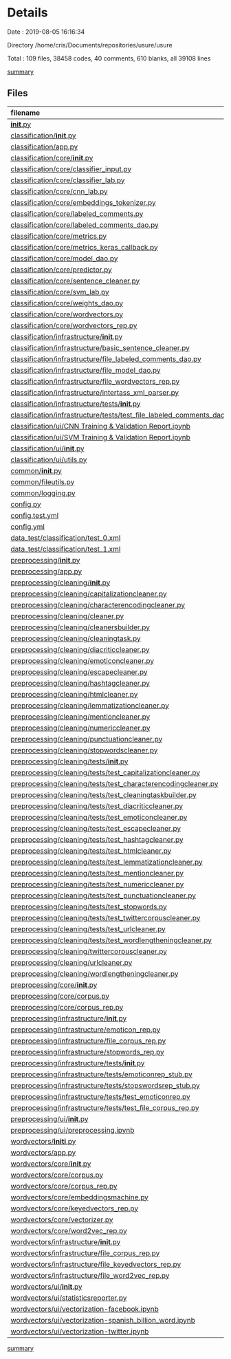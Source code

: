 # Details

Date : 2019-08-05 16:16:34

Directory /home/cris/Documents/repositories/usure/usure

Total : 109 files,  38458 codes, 40 comments, 610 blanks, all 39108 lines

[summary](results.md)

## Files
| filename | language | code | comment | blank | total |
| :--- | :--- | ---: | ---: | ---: | ---: |
| [__init__.py](file:///home/cris/Documents/repositories/usure/usure/__init__.py) | Python | 0 | 0 | 1 | 1 |
| [classification/__init__.py](file:///home/cris/Documents/repositories/usure/usure/classification/__init__.py) | Python | 0 | 0 | 1 | 1 |
| [classification/app.py](file:///home/cris/Documents/repositories/usure/usure/classification/app.py) | Python | 28 | 2 | 6 | 36 |
| [classification/core/__init__.py](file:///home/cris/Documents/repositories/usure/usure/classification/core/__init__.py) | Python | 12 | 0 | 0 | 12 |
| [classification/core/classifier_input.py](file:///home/cris/Documents/repositories/usure/usure/classification/core/classifier_input.py) | Python | 73 | 3 | 18 | 94 |
| [classification/core/classifier_lab.py](file:///home/cris/Documents/repositories/usure/usure/classification/core/classifier_lab.py) | Python | 74 | 2 | 25 | 101 |
| [classification/core/cnn_lab.py](file:///home/cris/Documents/repositories/usure/usure/classification/core/cnn_lab.py) | Python | 59 | 5 | 7 | 71 |
| [classification/core/embeddings_tokenizer.py](file:///home/cris/Documents/repositories/usure/usure/classification/core/embeddings_tokenizer.py) | Python | 31 | 0 | 15 | 46 |
| [classification/core/labeled_comments.py](file:///home/cris/Documents/repositories/usure/usure/classification/core/labeled_comments.py) | Python | 19 | 0 | 9 | 28 |
| [classification/core/labeled_comments_dao.py](file:///home/cris/Documents/repositories/usure/usure/classification/core/labeled_comments_dao.py) | Python | 10 | 2 | 6 | 18 |
| [classification/core/metrics.py](file:///home/cris/Documents/repositories/usure/usure/classification/core/metrics.py) | Python | 38 | 4 | 11 | 53 |
| [classification/core/metrics_keras_callback.py](file:///home/cris/Documents/repositories/usure/usure/classification/core/metrics_keras_callback.py) | Python | 39 | 0 | 7 | 46 |
| [classification/core/model_dao.py](file:///home/cris/Documents/repositories/usure/usure/classification/core/model_dao.py) | Python | 16 | 0 | 5 | 21 |
| [classification/core/predictor.py](file:///home/cris/Documents/repositories/usure/usure/classification/core/predictor.py) | Python | 0 | 0 | 1 | 1 |
| [classification/core/sentence_cleaner.py](file:///home/cris/Documents/repositories/usure/usure/classification/core/sentence_cleaner.py) | Python | 5 | 0 | 4 | 9 |
| [classification/core/svm_lab.py](file:///home/cris/Documents/repositories/usure/usure/classification/core/svm_lab.py) | Python | 32 | 1 | 7 | 40 |
| [classification/core/weights_dao.py](file:///home/cris/Documents/repositories/usure/usure/classification/core/weights_dao.py) | Python | 0 | 0 | 1 | 1 |
| [classification/core/wordvectors.py](file:///home/cris/Documents/repositories/usure/usure/classification/core/wordvectors.py) | Python | 18 | 0 | 7 | 25 |
| [classification/core/wordvectors_rep.py](file:///home/cris/Documents/repositories/usure/usure/classification/core/wordvectors_rep.py) | Python | 8 | 0 | 5 | 13 |
| [classification/infrastructure/__init__.py](file:///home/cris/Documents/repositories/usure/usure/classification/infrastructure/__init__.py) | Python | 5 | 0 | 0 | 5 |
| [classification/infrastructure/basic_sentence_cleaner.py](file:///home/cris/Documents/repositories/usure/usure/classification/infrastructure/basic_sentence_cleaner.py) | Python | 9 | 0 | 5 | 14 |
| [classification/infrastructure/file_labeled_comments_dao.py](file:///home/cris/Documents/repositories/usure/usure/classification/infrastructure/file_labeled_comments_dao.py) | Python | 27 | 0 | 6 | 33 |
| [classification/infrastructure/file_model_dao.py](file:///home/cris/Documents/repositories/usure/usure/classification/infrastructure/file_model_dao.py) | Python | 27 | 0 | 7 | 34 |
| [classification/infrastructure/file_wordvectors_rep.py](file:///home/cris/Documents/repositories/usure/usure/classification/infrastructure/file_wordvectors_rep.py) | Python | 19 | 0 | 7 | 26 |
| [classification/infrastructure/intertass_xml_parser.py](file:///home/cris/Documents/repositories/usure/usure/classification/infrastructure/intertass_xml_parser.py) | Python | 18 | 0 | 4 | 22 |
| [classification/infrastructure/tests/__init__.py](file:///home/cris/Documents/repositories/usure/usure/classification/infrastructure/tests/__init__.py) | Python | 0 | 0 | 1 | 1 |
| [classification/infrastructure/tests/test_file_labeled_comments_dao.py](file:///home/cris/Documents/repositories/usure/usure/classification/infrastructure/tests/test_file_labeled_comments_dao.py) | Python | 20 | 7 | 7 | 34 |
| [classification/ui/CNN Training & Validation Report.ipynb](file:///home/cris/Documents/repositories/usure/usure/classification/ui/CNN%20Training%20%26%20Validation%20Report.ipynb) | jupyter | 13,321 | 0 | 1 | 13,322 |
| [classification/ui/SVM Training & Validation Report.ipynb](file:///home/cris/Documents/repositories/usure/usure/classification/ui/SVM%20Training%20%26%20Validation%20Report.ipynb) | jupyter | 12,721 | 0 | 1 | 12,722 |
| [classification/ui/__init__.py](file:///home/cris/Documents/repositories/usure/usure/classification/ui/__init__.py) | Python | 0 | 0 | 1 | 1 |
| [classification/ui/utils.py](file:///home/cris/Documents/repositories/usure/usure/classification/ui/utils.py) | Python | 39 | 1 | 5 | 45 |
| [common/__init__.py](file:///home/cris/Documents/repositories/usure/usure/common/__init__.py) | Python | 0 | 0 | 1 | 1 |
| [common/fileutils.py](file:///home/cris/Documents/repositories/usure/usure/common/fileutils.py) | Python | 38 | 0 | 11 | 49 |
| [common/logging.py](file:///home/cris/Documents/repositories/usure/usure/common/logging.py) | Python | 41 | 0 | 17 | 58 |
| [config.py](file:///home/cris/Documents/repositories/usure/usure/config.py) | Python | 24 | 6 | 26 | 56 |
| [config.test.yml](file:///home/cris/Documents/repositories/usure/usure/config.test.yml) | YAML | 9 | 0 | 0 | 9 |
| [config.yml](file:///home/cris/Documents/repositories/usure/usure/config.yml) | YAML | 9 | 0 | 0 | 9 |
| [data_test/classification/test_0.xml](file:///home/cris/Documents/repositories/usure/usure/data_test/classification/test_0.xml) | XML | 33 | 0 | 1 | 34 |
| [data_test/classification/test_1.xml](file:///home/cris/Documents/repositories/usure/usure/data_test/classification/test_1.xml) | XML | 203 | 0 | 1 | 204 |
| [preprocessing/__init__.py](file:///home/cris/Documents/repositories/usure/usure/preprocessing/__init__.py) | Python | 0 | 0 | 1 | 1 |
| [preprocessing/app.py](file:///home/cris/Documents/repositories/usure/usure/preprocessing/app.py) | Python | 76 | 0 | 25 | 101 |
| [preprocessing/cleaning/__init__.py](file:///home/cris/Documents/repositories/usure/usure/preprocessing/cleaning/__init__.py) | Python | 18 | 0 | 1 | 19 |
| [preprocessing/cleaning/capitalizationcleaner.py](file:///home/cris/Documents/repositories/usure/usure/preprocessing/cleaning/capitalizationcleaner.py) | Python | 4 | 0 | 4 | 8 |
| [preprocessing/cleaning/characterencodingcleaner.py](file:///home/cris/Documents/repositories/usure/usure/preprocessing/cleaning/characterencodingcleaner.py) | Python | 7 | 1 | 4 | 12 |
| [preprocessing/cleaning/cleaner.py](file:///home/cris/Documents/repositories/usure/usure/preprocessing/cleaning/cleaner.py) | Python | 6 | 0 | 3 | 9 |
| [preprocessing/cleaning/cleanersbuilder.py](file:///home/cris/Documents/repositories/usure/usure/preprocessing/cleaning/cleanersbuilder.py) | Python | 87 | 0 | 21 | 108 |
| [preprocessing/cleaning/cleaningtask.py](file:///home/cris/Documents/repositories/usure/usure/preprocessing/cleaning/cleaningtask.py) | Python | 50 | 0 | 7 | 57 |
| [preprocessing/cleaning/diacriticcleaner.py](file:///home/cris/Documents/repositories/usure/usure/preprocessing/cleaning/diacriticcleaner.py) | Python | 5 | 0 | 4 | 9 |
| [preprocessing/cleaning/emoticoncleaner.py](file:///home/cris/Documents/repositories/usure/usure/preprocessing/cleaning/emoticoncleaner.py) | Python | 18 | 0 | 7 | 25 |
| [preprocessing/cleaning/escapecleaner.py](file:///home/cris/Documents/repositories/usure/usure/preprocessing/cleaning/escapecleaner.py) | Python | 8 | 0 | 5 | 13 |
| [preprocessing/cleaning/hashtagcleaner.py](file:///home/cris/Documents/repositories/usure/usure/preprocessing/cleaning/hashtagcleaner.py) | Python | 8 | 0 | 5 | 13 |
| [preprocessing/cleaning/htmlcleaner.py](file:///home/cris/Documents/repositories/usure/usure/preprocessing/cleaning/htmlcleaner.py) | Python | 13 | 0 | 6 | 19 |
| [preprocessing/cleaning/lemmatizationcleaner.py](file:///home/cris/Documents/repositories/usure/usure/preprocessing/cleaning/lemmatizationcleaner.py) | Python | 11 | 0 | 5 | 16 |
| [preprocessing/cleaning/mentioncleaner.py](file:///home/cris/Documents/repositories/usure/usure/preprocessing/cleaning/mentioncleaner.py) | Python | 8 | 0 | 5 | 13 |
| [preprocessing/cleaning/numericcleaner.py](file:///home/cris/Documents/repositories/usure/usure/preprocessing/cleaning/numericcleaner.py) | Python | 9 | 0 | 4 | 13 |
| [preprocessing/cleaning/punctuationcleaner.py](file:///home/cris/Documents/repositories/usure/usure/preprocessing/cleaning/punctuationcleaner.py) | Python | 9 | 0 | 5 | 14 |
| [preprocessing/cleaning/stopwordscleaner.py](file:///home/cris/Documents/repositories/usure/usure/preprocessing/cleaning/stopwordscleaner.py) | Python | 14 | 1 | 6 | 21 |
| [preprocessing/cleaning/tests/__init__.py](file:///home/cris/Documents/repositories/usure/usure/preprocessing/cleaning/tests/__init__.py) | Python | 1 | 0 | 0 | 1 |
| [preprocessing/cleaning/tests/test_capitalizationcleaner.py](file:///home/cris/Documents/repositories/usure/usure/preprocessing/cleaning/tests/test_capitalizationcleaner.py) | Python | 7 | 0 | 2 | 9 |
| [preprocessing/cleaning/tests/test_characterencodingcleaner.py](file:///home/cris/Documents/repositories/usure/usure/preprocessing/cleaning/tests/test_characterencodingcleaner.py) | Python | 7 | 0 | 2 | 9 |
| [preprocessing/cleaning/tests/test_cleaningtaskbuilder.py](file:///home/cris/Documents/repositories/usure/usure/preprocessing/cleaning/tests/test_cleaningtaskbuilder.py) | Python | 22 | 0 | 5 | 27 |
| [preprocessing/cleaning/tests/test_diacriticcleaner.py](file:///home/cris/Documents/repositories/usure/usure/preprocessing/cleaning/tests/test_diacriticcleaner.py) | Python | 11 | 0 | 7 | 18 |
| [preprocessing/cleaning/tests/test_emoticoncleaner.py](file:///home/cris/Documents/repositories/usure/usure/preprocessing/cleaning/tests/test_emoticoncleaner.py) | Python | 17 | 0 | 7 | 24 |
| [preprocessing/cleaning/tests/test_escapecleaner.py](file:///home/cris/Documents/repositories/usure/usure/preprocessing/cleaning/tests/test_escapecleaner.py) | Python | 10 | 0 | 3 | 13 |
| [preprocessing/cleaning/tests/test_hashtagcleaner.py](file:///home/cris/Documents/repositories/usure/usure/preprocessing/cleaning/tests/test_hashtagcleaner.py) | Python | 7 | 0 | 3 | 10 |
| [preprocessing/cleaning/tests/test_htmlcleaner.py](file:///home/cris/Documents/repositories/usure/usure/preprocessing/cleaning/tests/test_htmlcleaner.py) | Python | 11 | 0 | 7 | 18 |
| [preprocessing/cleaning/tests/test_lemmatizationcleaner.py](file:///home/cris/Documents/repositories/usure/usure/preprocessing/cleaning/tests/test_lemmatizationcleaner.py) | Python | 10 | 0 | 3 | 13 |
| [preprocessing/cleaning/tests/test_mentioncleaner.py](file:///home/cris/Documents/repositories/usure/usure/preprocessing/cleaning/tests/test_mentioncleaner.py) | Python | 13 | 0 | 5 | 18 |
| [preprocessing/cleaning/tests/test_numericcleaner.py](file:///home/cris/Documents/repositories/usure/usure/preprocessing/cleaning/tests/test_numericcleaner.py) | Python | 11 | 0 | 3 | 14 |
| [preprocessing/cleaning/tests/test_punctuationcleaner.py](file:///home/cris/Documents/repositories/usure/usure/preprocessing/cleaning/tests/test_punctuationcleaner.py) | Python | 10 | 0 | 3 | 13 |
| [preprocessing/cleaning/tests/test_stopwords.py](file:///home/cris/Documents/repositories/usure/usure/preprocessing/cleaning/tests/test_stopwords.py) | Python | 16 | 0 | 5 | 21 |
| [preprocessing/cleaning/tests/test_twittercorpuscleaner.py](file:///home/cris/Documents/repositories/usure/usure/preprocessing/cleaning/tests/test_twittercorpuscleaner.py) | Python | 7 | 0 | 3 | 10 |
| [preprocessing/cleaning/tests/test_urlcleaner.py](file:///home/cris/Documents/repositories/usure/usure/preprocessing/cleaning/tests/test_urlcleaner.py) | Python | 7 | 0 | 2 | 9 |
| [preprocessing/cleaning/tests/test_wordlengtheningcleaner.py](file:///home/cris/Documents/repositories/usure/usure/preprocessing/cleaning/tests/test_wordlengtheningcleaner.py) | Python | 22 | 1 | 5 | 28 |
| [preprocessing/cleaning/twittercorpuscleaner.py](file:///home/cris/Documents/repositories/usure/usure/preprocessing/cleaning/twittercorpuscleaner.py) | Python | 9 | 1 | 5 | 15 |
| [preprocessing/cleaning/urlcleaner.py](file:///home/cris/Documents/repositories/usure/usure/preprocessing/cleaning/urlcleaner.py) | Python | 9 | 0 | 5 | 14 |
| [preprocessing/cleaning/wordlengtheningcleaner.py](file:///home/cris/Documents/repositories/usure/usure/preprocessing/cleaning/wordlengtheningcleaner.py) | Python | 11 | 1 | 5 | 17 |
| [preprocessing/core/__init__.py](file:///home/cris/Documents/repositories/usure/usure/preprocessing/core/__init__.py) | Python | 2 | 0 | 0 | 2 |
| [preprocessing/core/corpus.py](file:///home/cris/Documents/repositories/usure/usure/preprocessing/core/corpus.py) | Python | 10 | 0 | 6 | 16 |
| [preprocessing/core/corpus_rep.py](file:///home/cris/Documents/repositories/usure/usure/preprocessing/core/corpus_rep.py) | Python | 13 | 0 | 6 | 19 |
| [preprocessing/infrastructure/__init__.py](file:///home/cris/Documents/repositories/usure/usure/preprocessing/infrastructure/__init__.py) | Python | 4 | 0 | 1 | 5 |
| [preprocessing/infrastructure/emoticon_rep.py](file:///home/cris/Documents/repositories/usure/usure/preprocessing/infrastructure/emoticon_rep.py) | Python | 16 | 0 | 7 | 23 |
| [preprocessing/infrastructure/file_corpus_rep.py](file:///home/cris/Documents/repositories/usure/usure/preprocessing/infrastructure/file_corpus_rep.py) | Python | 21 | 0 | 7 | 28 |
| [preprocessing/infrastructure/stopwords_rep.py](file:///home/cris/Documents/repositories/usure/usure/preprocessing/infrastructure/stopwords_rep.py) | Python | 14 | 1 | 6 | 21 |
| [preprocessing/infrastructure/tests/__init__.py](file:///home/cris/Documents/repositories/usure/usure/preprocessing/infrastructure/tests/__init__.py) | Python | 0 | 0 | 1 | 1 |
| [preprocessing/infrastructure/tests/emoticonrep_stub.py](file:///home/cris/Documents/repositories/usure/usure/preprocessing/infrastructure/tests/emoticonrep_stub.py) | Python | 10 | 0 | 3 | 13 |
| [preprocessing/infrastructure/tests/stopswordsrep_stub.py](file:///home/cris/Documents/repositories/usure/usure/preprocessing/infrastructure/tests/stopswordsrep_stub.py) | Python | 8 | 0 | 3 | 11 |
| [preprocessing/infrastructure/tests/test_emoticonrep.py](file:///home/cris/Documents/repositories/usure/usure/preprocessing/infrastructure/tests/test_emoticonrep.py) | Python | 11 | 0 | 7 | 18 |
| [preprocessing/infrastructure/tests/test_file_corpus_rep.py](file:///home/cris/Documents/repositories/usure/usure/preprocessing/infrastructure/tests/test_file_corpus_rep.py) | Python | 25 | 0 | 13 | 38 |
| [preprocessing/ui/__init__.py](file:///home/cris/Documents/repositories/usure/usure/preprocessing/ui/__init__.py) | Python | 0 | 0 | 1 | 1 |
| [preprocessing/ui/preprocessing.ipynb](file:///home/cris/Documents/repositories/usure/usure/preprocessing/ui/preprocessing.ipynb) | jupyter | 140 | 0 | 1 | 141 |
| [wordvectors/__initi__.py](file:///home/cris/Documents/repositories/usure/usure/wordvectors/__initi__.py) | Python | 0 | 0 | 1 | 1 |
| [wordvectors/app.py](file:///home/cris/Documents/repositories/usure/usure/wordvectors/app.py) | Python | 11 | 0 | 9 | 20 |
| [wordvectors/core/__init__.py](file:///home/cris/Documents/repositories/usure/usure/wordvectors/core/__init__.py) | Python | 5 | 0 | 0 | 5 |
| [wordvectors/core/corpus.py](file:///home/cris/Documents/repositories/usure/usure/wordvectors/core/corpus.py) | Python | 10 | 0 | 6 | 16 |
| [wordvectors/core/corpus_rep.py](file:///home/cris/Documents/repositories/usure/usure/wordvectors/core/corpus_rep.py) | Python | 10 | 0 | 5 | 15 |
| [wordvectors/core/embeddingsmachine.py](file:///home/cris/Documents/repositories/usure/usure/wordvectors/core/embeddingsmachine.py) | Python | 24 | 0 | 22 | 46 |
| [wordvectors/core/keyedvectors_rep.py](file:///home/cris/Documents/repositories/usure/usure/wordvectors/core/keyedvectors_rep.py) | Python | 13 | 0 | 6 | 19 |
| [wordvectors/core/vectorizer.py](file:///home/cris/Documents/repositories/usure/usure/wordvectors/core/vectorizer.py) | Python | 47 | 0 | 14 | 61 |
| [wordvectors/core/word2vec_rep.py](file:///home/cris/Documents/repositories/usure/usure/wordvectors/core/word2vec_rep.py) | Python | 13 | 0 | 6 | 19 |
| [wordvectors/infrastructure/__init__.py](file:///home/cris/Documents/repositories/usure/usure/wordvectors/infrastructure/__init__.py) | Python | 3 | 0 | 0 | 3 |
| [wordvectors/infrastructure/file_corpus_rep.py](file:///home/cris/Documents/repositories/usure/usure/wordvectors/infrastructure/file_corpus_rep.py) | Python | 19 | 0 | 10 | 29 |
| [wordvectors/infrastructure/file_keyedvectors_rep.py](file:///home/cris/Documents/repositories/usure/usure/wordvectors/infrastructure/file_keyedvectors_rep.py) | Python | 24 | 0 | 9 | 33 |
| [wordvectors/infrastructure/file_word2vec_rep.py](file:///home/cris/Documents/repositories/usure/usure/wordvectors/infrastructure/file_word2vec_rep.py) | Python | 23 | 0 | 8 | 31 |
| [wordvectors/ui/__init__.py](file:///home/cris/Documents/repositories/usure/usure/wordvectors/ui/__init__.py) | Python | 1 | 0 | 0 | 1 |
| [wordvectors/ui/statisticsreporter.py](file:///home/cris/Documents/repositories/usure/usure/wordvectors/ui/statisticsreporter.py) | Python | 95 | 1 | 13 | 109 |
| [wordvectors/ui/vectorization-facebook.ipynb](file:///home/cris/Documents/repositories/usure/usure/wordvectors/ui/vectorization-facebook.ipynb) | jupyter | 3,439 | 0 | 1 | 3,440 |
| [wordvectors/ui/vectorization-spanish_billion_word.ipynb](file:///home/cris/Documents/repositories/usure/usure/wordvectors/ui/vectorization-spanish_billion_word.ipynb) | jupyter | 3,427 | 0 | 1 | 3,428 |
| [wordvectors/ui/vectorization-twitter.ipynb](file:///home/cris/Documents/repositories/usure/usure/wordvectors/ui/vectorization-twitter.ipynb) | jupyter | 3,426 | 0 | 1 | 3,427 |

[summary](results.md)